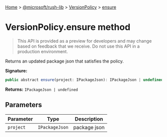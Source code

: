 [Home](./index) &gt; [@microsoft/rush-lib](rush-lib.md) &gt; [VersionPolicy](rush-lib.versionpolicy.md) &gt; [ensure](rush-lib.versionpolicy.ensure.md)

# VersionPolicy.ensure method

> This API is provided as a preview for developers and may change based on feedback that we receive. Do not use this API in a production environment.

Returns an updated package json that satisfies the policy.

**Signature:**
```javascript
public abstract ensure(project: IPackageJson): IPackageJson | undefined;
```
**Returns:** `IPackageJson | undefined`

## Parameters

|  Parameter | Type | Description |
|  --- | --- | --- |
|  `project` | `IPackageJson` | package json |

